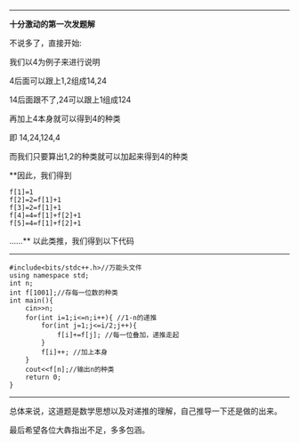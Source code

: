 <hr>
<p><strong>十分激动的第一次发题解</strong></p>
<p>不说多了，直接开始:</p>
<p>我们以4为例子来进行说明</p>
<p>4后面可以跟上1,2组成14,24</p>
<p>14后面跟不了,24可以跟上1组成124</p>
<p>再加上4本身就可以得到4的种类</p>
<p>即 14,24,124,4</p>
<p>而我们只要算出1,2的种类就可以加起来得到4的种类</p>
<p>**因此，我们得到</p>
<pre><code class="language-cpp" data-rendered-lang="cpp">f[<span class="hljs-number">1</span>]=<span class="hljs-number">1</span>
f[<span class="hljs-number">2</span>]=<span class="hljs-number">2</span>=f[<span class="hljs-number">1</span>]+<span class="hljs-number">1</span>
f[<span class="hljs-number">3</span>]=<span class="hljs-number">2</span>=f[<span class="hljs-number">1</span>]+<span class="hljs-number">1</span>
f[<span class="hljs-number">4</span>]=<span class="hljs-number">4</span>=f[<span class="hljs-number">1</span>]+f[<span class="hljs-number">2</span>]+<span class="hljs-number">1</span>
f[<span class="hljs-number">5</span>]=<span class="hljs-number">4</span>=f[<span class="hljs-number">1</span>]+f[<span class="hljs-number">2</span>]+<span class="hljs-number">1</span>
</code></pre>
<p>......**
以此类推，我们得到以下代码</p>
<hr>
<pre><code class="language-cpp" data-rendered-lang="cpp"><span class="hljs-meta">#<span class="hljs-meta-keyword">include</span><span class="hljs-meta-string">&lt;bits/stdc++.h&gt;//万能头文件</span></span>
<span class="hljs-keyword">using</span> <span class="hljs-keyword">namespace</span> <span class="hljs-built_in">std</span>;
<span class="hljs-keyword">int</span> n;
<span class="hljs-keyword">int</span> f[<span class="hljs-number">1001</span>];<span class="hljs-comment">//存每一位数的种类</span>
<span class="hljs-function"><span class="hljs-keyword">int</span> <span class="hljs-title">main</span><span class="hljs-params">()</span></span>{
    <span class="hljs-built_in">cin</span>&gt;&gt;n;
    <span class="hljs-keyword">for</span>(<span class="hljs-keyword">int</span> i=<span class="hljs-number">1</span>;i&lt;=n;i++){ <span class="hljs-comment">//1-n的递推</span>
        <span class="hljs-keyword">for</span>(<span class="hljs-keyword">int</span> j=<span class="hljs-number">1</span>;j&lt;=i/<span class="hljs-number">2</span>;j++){
            f[i]+=f[j]; <span class="hljs-comment">//每一位叠加，递推走起</span>
        }
        f[i]++; <span class="hljs-comment">//加上本身</span>
    }
    <span class="hljs-built_in">cout</span>&lt;&lt;f[n];<span class="hljs-comment">//输出n的种类</span>
    <span class="hljs-keyword">return</span> <span class="hljs-number">0</span>;
}
</code></pre>
<hr>
<p>总体来说，这道题是数学思想以及对递推的理解，自己推导一下还是做的出来。</p>
<p>最后希望各位大犇指出不足，多多包涵。</p>
